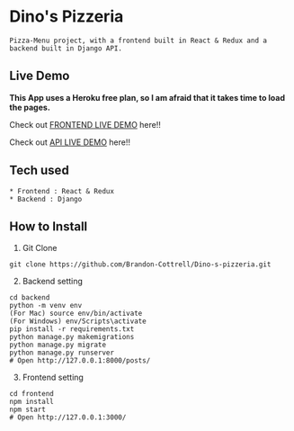 # Dino's Pizzeria

```
Pizza-Menu project, with a frontend built in React & Redux and a backend built in Django API.
```

## Live Demo

**This App uses a Heroku free plan, so I am afraid that it takes time to load the pages.**

Check out [FRONTEND LIVE DEMO](https://frontend-pizza-menu.herokuapp.com) here!!

Check out [API LIVE DEMO](https://backend-pizza-menu.herokuapp.com) here!!

## Tech used

```
* Frontend : React & Redux
* Backend : Django
```

## How to Install

1. Git Clone

```
git clone https://github.com/Brandon-Cottrell/Dino-s-pizzeria.git
```

2. Backend setting

```
cd backend
python -m venv env
(For Mac) source env/bin/activate
(For Windows) env/Scripts\activate
pip install -r requirements.txt
python manage.py makemigrations
python manage.py migrate
python manage.py runserver
# Open http://127.0.0.1:8000/posts/
```

3. Frontend setting

```
cd frontend
npm install
npm start
# Open http://127.0.0.1:3000/
```
